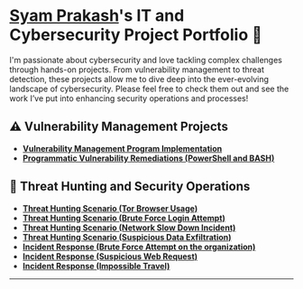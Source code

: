 # <a href="https://www.linkedin.com/in/syam-prakash-maddineni"/>Syam Prakash</a>'s IT and Cybersecurity Project Portfolio 🔐

I'm passionate about cybersecurity and love tackling complex challenges through hands-on projects. From vulnerability management to threat detection, these projects allow me to dive deep into the ever-evolving landscape of cybersecurity. Please feel free to check them out and see the work I’ve put into enhancing security operations and processes!


## ⚠️ Vulnerability Management Projects

- **[Vulnerability Management Program Implementation](https://github.com/CyberSyam007/Vulnerability-management-program)**
- **[Programmatic Vulnerability Remediations (PowerShell and BASH)](https://github.com/CyberSyam007/Programatic-vulnerability-management-powershell-and-bash-)**

## 🚨 Threat Hunting and Security Operations

- **[Threat Hunting Scenario (Tor Browser Usage)](https://github.com/CyberSyam007/Threat-hunting-scenario-tor)**
- **[Threat Hunting Scenario (Brute Force Login Attempt)](https://github.com/CyberSyam007/Brute-Force-Attempt/tree/main)**
- **[Threat Hunting Scenario (Network Slow Down Incident)](https://github.com/CyberSyam007/Sudden-Network-Slowdown-Incident/blob/main/README.md)**
- **[Threat Hunting Scenario (Suspicious Data Exfiltration)](https://github.com/CyberSyam007/Data-Exfiltration)**
- **[Incident Response (Brute Force Attempt on the organization)](https://github.com/CyberSyam007/Brute-Force-Attempt-on-Organization/tree/main)**
- **[Incident Response (Suspicious Web Request)](https://github.com/CyberSyam007/Suspicious-Web-Request/tree/main)**
- **[Incident Response (Impossible Travel)](https://github.com/CyberSyam007/Impossible-travel-alert)**

<hr/>




[linkedin]: https://linkedin.com/in/___________

<!--
<img width="35" alt="image" src="https://github.com/user-attachments/assets/2f41c7cd-5ea8-4475-b451-a37161b6c3fb"> 
<img width="35" alt="image" src="https://github.com/user-attachments/assets/77649969-9910-4994-8b96-74a116cfb2a8">
-->
